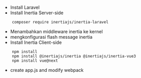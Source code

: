 - Install Laravel
- Install Inertia Server-side 
```
    composer require inertiajs/inertia-laravel
```
- Menambahkan middleware inertia ke kernel
- mengkonfigurasi flash message inertia
- Install Inertia Client-side
```
    npm install
    npm install @inertiajs/inertia @inertiajs/inertia-vue3
    npm install vue@next
```
- create app.js and modify webpack


